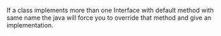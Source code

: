 If a class implements more than one Interface with default method with same name the java will force you to override that method and give an implementation.



